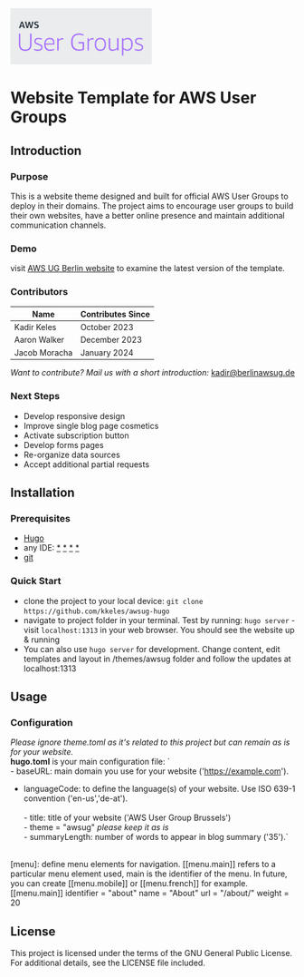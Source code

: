 ![AWS User Groups Logo](./static/images/uglogo.png)
# Website Template for AWS User Groups

## Introduction
### Purpose
This is a website theme designed and built for official AWS User Groups to deploy in their domains. The project aims to encourage user groups to build their own websites, have a better online presence and maintain additional communication channels.

### Demo
visit [AWS UG Berlin website](https://aws-user-group.berlin/) to examine the latest version of the template.

### Contributors
| Name    | Contributes Since |
| -------- | ------- |
| Kadir Keles  | October 2023   |
| Aaron Walker | December 2023    |
| Jacob Moracha    | January 2024   |

*Want to contribute? Mail us with a short introduction:* kadir@berlinawsug.de

### Next Steps
* Develop responsive design
* Improve single blog page cosmetics
* Activate subscription button
* Develop forms pages
* Re-organize data sources
* Accept additional partial requests

## Installation
### Prerequisites
* [Hugo](https://gohugo.io/installation/)
* any IDE: [*](https://www.jetbrains.com/webstorm/download) [*](https://code.visualstudio.com/download) [*](https://www.vim.org/download.php) [*](https://atom-editor.cc/)
* [git](https://git-scm.com/downloads) 

### Quick Start
* clone the project to your local device: `git clone https://github.com/kkeles/awsug-hugo`
* navigate to project folder in your terminal. Test by running: `hugo server` - visit `localhost:1313` in your web browser. You should see the website up & running
* You can also use `hugo server` for development. Change content, edit templates and layout in /themes/awsug folder and follow the updates at localhost:1313 

## Usage
### Configuration
*Please ignore theme.toml as it's related to this project but can remain as is for your website.*
<br>**hugo.toml** is your main configuration file:
`<br>- baseURL: main domain you use for your website ('https://example.com').
- languageCode: to define the language(s) of your website. Use ISO 639-1 convention ('en-us','de-at').  
<br>- title: title of your website ('AWS User Group Brussels')
<br>- theme = "awsug" *please keep it as is*
<br>- summaryLength: number of words to appear in blog summary ('35').`

<br> [menu]: define menu elements for navigation. [[menu.main]] refers to a particular menu element used, main is the identifier of the menu. In future, you can create [[menu.mobile]] or [[menu.french]] for example.
<br>   [[menu.main]]
    identifier = "about"
    name = "About"
    url = "/about/"
    weight = 20


## License
This project is licensed under the terms of the GNU General Public License. For additional details, see the LICENSE file included. 
